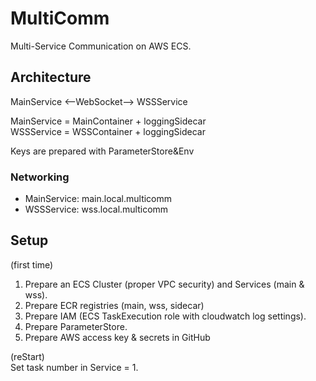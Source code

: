 # MultiComm

Multi-Service Communication on AWS ECS.

## Architecture

MainService <--WebSocket--> WSSService

MainService = MainContainer + loggingSidecar  
WSSService = WSSContainer + loggingSidecar

Keys are prepared with ParameterStore&Env

### Networking

- MainService: main.local.multicomm
- WSSService: wss.local.multicomm

## Setup

(first time)

1. Prepare an ECS Cluster (proper VPC security) and Services (main & wss).
2. Prepare ECR registries (main, wss, sidecar)
3. Prepare IAM (ECS TaskExecution role with cloudwatch log settings).
4. Prepare ParameterStore.
5. Prepare AWS access key & secrets in GitHub

(reStart)  
Set task number in Service = 1.
